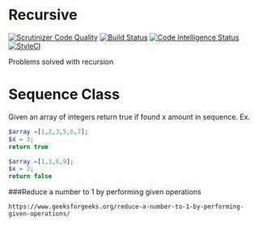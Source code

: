
# Recursive
[![Scrutinizer Code Quality](https://scrutinizer-ci.com/g/elminson/recursive/badges/quality-score.png?b=master)](https://scrutinizer-ci.com/g/elminson/recursive/?branch=master) [![Build Status](https://scrutinizer-ci.com/g/elminson/recursive/badges/build.png?b=master)](https://scrutinizer-ci.com/g/elminson/recursive/build-status/master) [![Code Intelligence Status](https://scrutinizer-ci.com/g/elminson/recursive/badges/code-intelligence.svg?b=master)](https://scrutinizer-ci.com/code-intelligence) [![StyleCI](https://github.styleci.io/repos/145788360/shield?branch=master)](https://github.styleci.io/repos/145788360)

Problems solved with recursion

# Sequence Class
Given an array of integers return true if found x amount in sequence.
Ex.
```php
$array =[1,2,3,5,6,7];
$x = 3;
return true

$array =[1,3,6,9];
$x = 2;
return false
```

###Reduce a number to 1 by performing given operations
```
https://www.geeksforgeeks.org/reduce-a-number-to-1-by-performing-given-operations/
```
